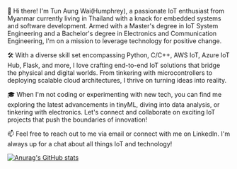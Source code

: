 👋 Hi there! I'm Tun Aung Wai(Humphrey), a passionate IoT enthusiast from Myanmar currently living in Thailand with a knack for embedded systems and software development. Armed with a Master's degree in IoT System Engineering and a Bachelor's degree in Electronics and Communication Engineering, I'm on a mission to leverage technology for positive change.

🛠️ With a diverse skill set encompassing Python, C/C++, AWS IoT, Azure IoT Hub, Flask, and more, I love crafting end-to-end IoT solutions that bridge the physical and digital worlds. From tinkering with microcontrollers to deploying scalable cloud architectures, I thrive on turning ideas into reality.

🎓 When I'm not coding or experimenting with new tech, you can find me exploring the latest advancements in tinyML, diving into data analysis, or tinkering with electronics. Let's connect and collaborate on exciting IoT projects that push the boundaries of innovation!

📫 Feel free to reach out to me via email or connect with me on LinkedIn. I'm always up for a chat about all things IoT and technology!

[![Anurag's GitHub stats](https://github-readme-stats.vercel.app/api?username=Humphreydotbit-IoT)](https://github.com/anuraghazra/github-readme-stats)
